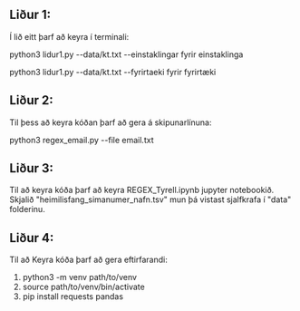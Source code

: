 ## Liður 1:

Í lið eitt þarf að keyra í terminali: 

python3 lidur1.py --data/kt.txt --einstaklingar fyrir einstaklinga

python3 lidur1.py --data/kt.txt --fyrirtaeki fyrir fyrirtæki

## Liður 2:

Til þess að keyra kóðan þarf að gera á skipunarlínuna:

python3 regex_email.py --file email.txt

## Liður 3:

Til að keyra kóða þarf að keyra REGEX_Tyrell.ipynb jupyter notebookið. Skjalið "heimilisfang_simanumer_nafn.tsv" mun þá vistast sjalfkrafa í "data" folderinu. 

## Liður 4:

Til að Keyra kóða þarf að gera eftirfarandi: 

1. python3 -m venv path/to/venv
2. source path/to/venv/bin/activate
3. pip install requests pandas

